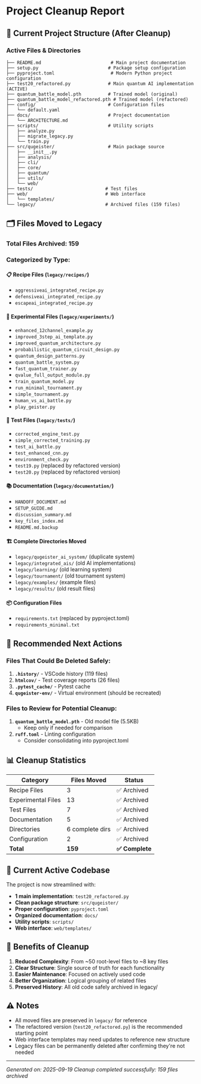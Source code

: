 # Project Cleanup Report

## 📁 Current Project Structure (After Cleanup)

### Active Files & Directories
```
├── README.md                          # Main project documentation
├── setup.py                          # Package setup configuration
├── pyproject.toml                     # Modern Python project configuration
├── test20_refactored.py              # Main quantum AI implementation (ACTIVE)
├── quantum_battle_model.pth          # Trained model (original)
├── quantum_battle_model_refactored.pth # Trained model (refactored)
├── config/                           # Configuration files
│   └── default.yaml
├── docs/                             # Project documentation
│   └── ARCHITECTURE.md
├── scripts/                          # Utility scripts
│   ├── analyze.py
│   ├── migrate_legacy.py
│   └── train.py
├── src/qugeister/                    # Main package source
│   ├── __init__.py
│   ├── analysis/
│   ├── cli/
│   ├── core/
│   ├── quantum/
│   ├── utils/
│   └── web/
├── tests/                           # Test files
├── web/                             # Web interface
│   └── templates/
└── legacy/                          # Archived files (159 files)
```

## 🗂️ Files Moved to Legacy

### Total Files Archived: 159

### Categorized by Type:

#### 📋 **Recipe Files** (`legacy/recipes/`)
- `aggressiveai_integrated_recipe.py`
- `defensiveai_integrated_recipe.py` 
- `escapeai_integrated_recipe.py`

#### 🧪 **Experimental Files** (`legacy/experiments/`)
- `enhanced_12channel_example.py`
- `improved_3step_ai_template.py`
- `improved_quantum_architecture.py`
- `probabilistic_quantum_circuit_design.py`
- `quantum_design_patterns.py`
- `quantum_battle_system.py`
- `fast_quantum_trainer.py`
- `qvalue_full_output_module.py`
- `train_quantum_model.py`
- `run_minimal_tournament.py`
- `simple_tournament.py`
- `human_vs_ai_battle.py`
- `play_geister.py`

#### 🧪 **Test Files** (`legacy/tests/`)
- `corrected_engine_test.py`
- `simple_corrected_training.py`
- `test_ai_battle.py`
- `test_enhanced_cnn.py`
- `environment_check.py`
- `test19.py` (replaced by refactored version)
- `test20.py` (replaced by refactored version)

#### 📚 **Documentation** (`legacy/documentation/`)
- `HANDOFF_DOCUMENT.md`
- `SETUP_GUIDE.md`
- `discussion_summary.md`
- `key_files_index.md`
- `README.md.backup`

#### 🏗️ **Complete Directories Moved**
- `legacy/qugeister_ai_system/` (duplicate system)
- `legacy/integrated_ais/` (old AI implementations)
- `legacy/learning/` (old learning system)
- `legacy/tournament/` (old tournament system)
- `legacy/examples/` (example files)
- `legacy/results/` (old result files)

#### 📦 **Configuration Files**
- `requirements.txt` (replaced by pyproject.toml)
- `requirements_minimal.txt`

## 🎯 Recommended Next Actions

### Files That Could Be Deleted Safely:
1. **`.history/`** - VSCode history (119 files)
2. **`htmlcov/`** - Test coverage reports (26 files)
3. **`.pytest_cache/`** - Pytest cache
4. **`qugeister-env/`** - Virtual environment (should be recreated)

### Files to Review for Potential Cleanup:
1. **`quantum_battle_model.pth`** - Old model file (5.5KB)
   - Keep only if needed for comparison
2. **`ruff.toml`** - Linting configuration
   - Consider consolidating into pyproject.toml

## 📊 Cleanup Statistics

| Category | Files Moved | Status |
|----------|-------------|--------|
| Recipe Files | 3 | ✅ Archived |
| Experimental Files | 13 | ✅ Archived |
| Test Files | 7 | ✅ Archived |
| Documentation | 5 | ✅ Archived |
| Directories | 6 complete dirs | ✅ Archived |
| Configuration | 2 | ✅ Archived |
| **Total** | **159** | **✅ Complete** |

## 🚀 Current Active Codebase

The project is now streamlined with:
- **1 main implementation**: `test20_refactored.py`
- **Clean package structure**: `src/qugeister/`
- **Proper configuration**: `pyproject.toml`
- **Organized documentation**: `docs/`
- **Utility scripts**: `scripts/`
- **Web interface**: `web/templates/`

## 🔧 Benefits of Cleanup

1. **Reduced Complexity**: From ~50 root-level files to ~8 key files
2. **Clear Structure**: Single source of truth for each functionality
3. **Easier Maintenance**: Focused on actively used code
4. **Better Organization**: Logical grouping of related files
5. **Preserved History**: All old code safely archived in legacy/

## ⚠️ Notes

- All moved files are preserved in `legacy/` for reference
- The refactored version (`test20_refactored.py`) is the recommended starting point
- Web interface templates may need updates to reference new structure
- Legacy files can be permanently deleted after confirming they're not needed

---
*Generated on: 2025-09-19*
*Cleanup completed successfully: 159 files archived*